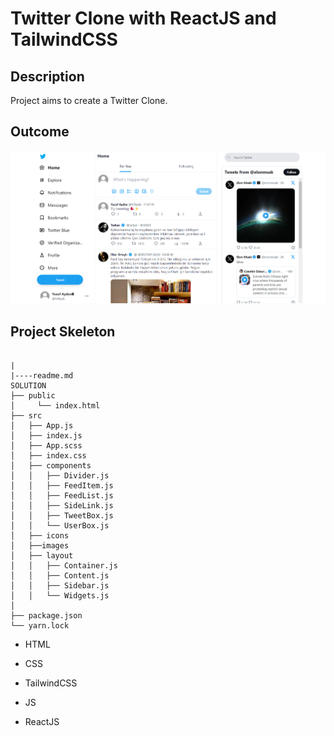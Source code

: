 

# Twitter Clone with ReactJS and TailwindCSS

## Description

Project aims to create a Twitter Clone.

## Outcome

![film cenneti](./src/images/twitter%20clone.png)


## Project Skeleton

```

|
|----readme.md         
SOLUTION
├── public
│     └── index.html
├── src
│   ├── App.js
│   ├── index.js
│   ├── App.scss
│   ├── index.css   
│   ├── components
│   │   ├── Divider.js  
│   │   ├── FeedItem.js   
│   │   ├── FeedList.js
│   │   ├── SideLink.js   
│   │   ├── TweetBox.js
│   │   └── UserBox.js
│   ├── icons 
│   ├──images
│   ├── layout
│   │   ├── Container.js  
│   │   ├── Content.js   
│   │   ├── Sidebar.js
│   │   └── Widgets.js  
│      
├── package.json
└── yarn.lock
```


- HTML

- CSS

- TailwindCSS

- JS

- ReactJS


